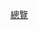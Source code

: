 [總覽](https://www.mydesy.com/stock-photos?fbclid=IwAR1bp47vdyH-FABTQo1R2tQag51JB06WLvP2yczt8srCJbsk1HNA1ogcYiI)

